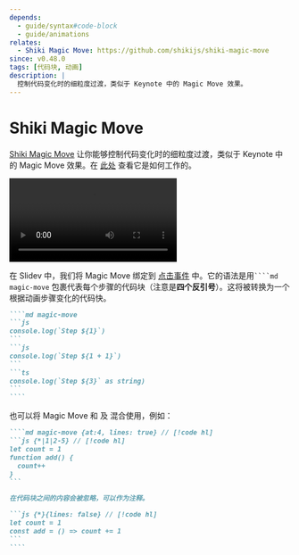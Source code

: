 ```yaml
---
depends:
  - guide/syntax#code-block
  - guide/animations
relates:
  - Shiki Magic Move: https://github.com/shikijs/shiki-magic-move
since: v0.48.0
tags: [代码块, 动画]
description: |
  控制代码变化时的细粒度过渡，类似于 Keynote 中的 Magic Move 效果。
---
```


# Shiki Magic Move

[Shiki Magic Move](https://github.com/shikijs/shiki-magic-move) 让你能够控制代码变化时的细粒度过渡，类似于 Keynote 中的 Magic Move 效果。在 [此处](https://shiki-magic-move.netlify.app/) 查看它是如何工作的。

<video src="https://github.com/slidevjs/slidev/assets/11247099/79927794-27ba-4342-9911-9996cec889d6" controls rounded shadow w-full></video>

在 Slidev 中，我们将 Magic Move 绑定到 [点击事件](/guide/animations#click-animation) 中。它的语法是用<code>````md magic-move</code> 包裹代表每个步骤的代码块（注意是**四个反引号**）。这将被转换为一个根据动画步骤变化的代码快。

`````md
````md magic-move
```js
console.log(`Step ${1}`)
```
```js
console.log(`Step ${1 + 1}`)
```
```ts
console.log(`Step ${3}` as string)
```
````
`````

也可以将 Magic Move 和 <LinkInline link="features/line-highlighting" /> 及 <LinkInline link="features/code-block-line-numbers" />混合使用，例如：

`````md
````md magic-move {at:4, lines: true} // [!code hl]
```js {*|1|2-5} // [!code hl]
let count = 1
function add() {
  count++
}
```

在代码块之间的内容会被忽略，可以作为注释。

```js {*}{lines: false} // [!code hl]
let count = 1
const add = () => count += 1
```
````
`````

